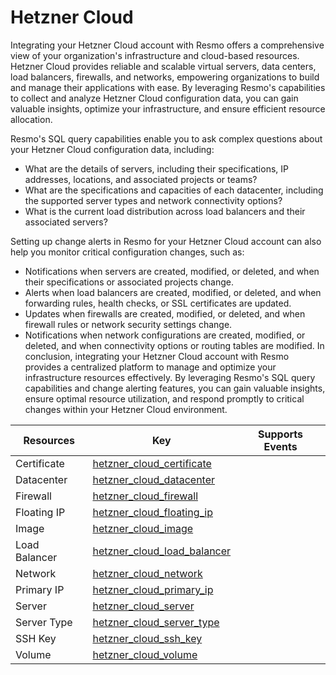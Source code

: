 Hetzner Cloud
=============
Integrating your Hetzner Cloud account with Resmo offers a comprehensive view of your organization's infrastructure and cloud-based resources. Hetzner Cloud provides reliable and scalable virtual servers, data centers, load balancers, firewalls, and networks, empowering organizations to build and manage their applications with ease. By leveraging Resmo's capabilities to collect and analyze Hetzner Cloud configuration data, you can gain valuable insights, optimize your infrastructure, and ensure efficient resource allocation.

Resmo's SQL query capabilities enable you to ask complex questions about your Hetzner Cloud configuration data, including:

  * What are the details of servers, including their specifications, IP addresses, locations, and associated projects or teams?
  * What are the specifications and capacities of each datacenter, including the supported server types and network connectivity options?
  * What is the current load distribution across load balancers and their associated servers?

Setting up change alerts in Resmo for your Hetzner Cloud account can also help you monitor critical configuration changes, such as:

  * Notifications when servers are created, modified, or deleted, and when their specifications or associated projects change.
  * Alerts when load balancers are created, modified, or deleted, and when forwarding rules, health checks, or SSL certificates are updated.
  * Updates when firewalls are created, modified, or deleted, and when firewall rules or network security settings change.
  * Notifications when network configurations are created, modified, or deleted, and when connectivity options or routing tables are modified.
In conclusion, integrating your Hetzner Cloud account with Resmo provides a centralized platform to manage and optimize your infrastructure resources effectively. By leveraging Resmo's SQL query capabilities and change alerting features, you can gain valuable insights, ensure optimal resource utilization, and respond promptly to critical changes within your Hetzner Cloud environment.

| **Resources** | **Key**                                                             | **Supports Events** |
| ------------- | ------------------------------------------------------------------- | ------------------- |
| Certificate   | [hetzner\_cloud\_certificate](hetzner\_cloud\_certificate.md)       |                     |
| Datacenter    | [hetzner\_cloud\_datacenter](hetzner\_cloud\_datacenter.md)         |                     |
| Firewall      | [hetzner\_cloud\_firewall](hetzner\_cloud\_firewall.md)             |                     |
| Floating IP   | [hetzner\_cloud\_floating\_ip](hetzner\_cloud\_floating\_ip.md)     |                     |
| Image         | [hetzner\_cloud\_image](hetzner\_cloud\_image.md)                   |                     |
| Load Balancer | [hetzner\_cloud\_load\_balancer](hetzner\_cloud\_load\_balancer.md) |                     |
| Network       | [hetzner\_cloud\_network](hetzner\_cloud\_network.md)               |                     |
| Primary IP    | [hetzner\_cloud\_primary\_ip](hetzner\_cloud\_primary\_ip.md)       |                     |
| Server        | [hetzner\_cloud\_server](hetzner\_cloud\_server.md)                 |                     |
| Server Type   | [hetzner\_cloud\_server\_type](hetzner\_cloud\_server\_type.md)     |                     |
| SSH Key       | [hetzner\_cloud\_ssh\_key](hetzner\_cloud\_ssh\_key.md)             |                     |
| Volume        | [hetzner\_cloud\_volume](hetzner\_cloud\_volume.md)                 |                     |
